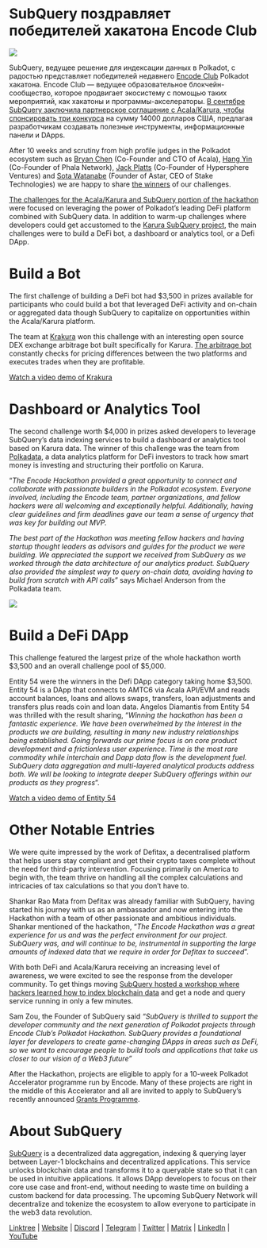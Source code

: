 # SubQuery поздравляет победителей хакатона Encode Club

![](https://miro.medium.com/max/1400/1*KSv8qczywRPCEvWXeYiDNA.png)

SubQuery, ведущее решение для индексации данных в Polkadot, с радостью представляет победителей недавнего [Encode Club](https://www.encode.club/) Polkadot хакатона. Encode Club — ведущее образовательное блокчейн-сообщество, которое продвигает экосистему с помощью таких мероприятий, как хакатоны и программы-акселераторы.  [В сентябре SubQuery заключила партнерское соглашение с Acala/Karura, чтобы спонсировать три конкурса](https://subquery.medium.com/september-2021-recap-783b9b574b42) на сумму 14000 долларов США, предлагая разработчикам создавать полезные инструменты, информационные панели и DApps.

After 10 weeks and scrutiny from high  profile judges in the Polkadot ecosystem such as  [Bryan Chen](https://twitter.com/XiliangChen)  (Co-Founder and CTO of Acala),  [Hang Yin](https://twitter.com/bgmshana)  (Co-Founder of Phala Network),  [Jack Platts](https://twitter.com/jackbplatts)  (Co-Founder of Hypersphere Ventures) and  [Sota Watanabe](https://twitter.com/WatanabeSota)  (Founder of Astar, CEO of Stake Technologies) we are happy to share  [the winners](https://medium.com/encode-club/polkadot-hack-finale-prizewinners-and-summary-931627c64d9)  of our challenges.

[The challenges for the Acala/Karura and SubQuery portion of the hackathon](https://medium.com/encode-club/polkadot-hack-challenges-7cfeba1a4c0e)  were focused on leveraging the power of Polkadot’s leading DeFi platform combined with SubQuery data. In addition to warm-up challenges where developers could get accustomed to the  [Karura SubQuery project](https://explorer.subquery.network/subquery/AcalaNetwork/karura), the main challenges were to build a DeFi bot, a dashboard or analytics tool, or a Defi DApp.

# Build a Bot

The first challenge of building a DeFi bot had $3,500 in prizes available for participants who could build a bot that leveraged DeFi activity and on-chain or aggregated data though SubQuery to capitalize on opportunities within the Acala/Karura platform.

The team at  [Krakura](https://github.com/houtenbos/krakura-bot)  won this challenge with an interesting open source DEX exchange arbitrage bot built specifically for Karura.  [The arbitrage bot](https://github.com/houtenbos/krakura-bot)  constantly checks for pricing differences between the two platforms and executes trades when they are profitable.

[Watch a video demo of Krakura](https://youtu.be/G7TNTzMDijU)

# Dashboard or Analytics Tool

The second challenge worth $4,000 in prizes asked developers to leverage SubQuery’s data indexing services to build a dashboard or analytics tool based on Karura data. The winner of this challenge was the team from  [Polkadata](https://www.polkadata.xyz/), a data analytics platform for DeFi investors to track how smart money is investing and structuring their portfolio on Karura.

“_The Encode Hackathon provided a great opportunity to connect and collaborate with passionate builders in the Polkadot ecosystem. Everyone involved, including the Encode team, partner organizations, and fellow hackers were all welcoming and exceptionally helpful. Additionally, having clear guidelines and firm deadlines gave our team a sense of urgency that was key for building out MVP._

_The best part of the Hackathon was meeting fellow hackers and having startup thought leaders as advisors and guides for the product we were building. We appreciated the support we received from SubQuery as we worked through the data architecture of our analytics product. SubQuery also provided the simplest way to query on-chain data, avoiding having to build from scratch with API calls_” says Michael Anderson from the Polkadata team.

![](https://miro.medium.com/max/1400/0*o01LCEIOu-FyUOWx)

# Build a DeFi DApp

This challenge featured the largest prize of the whole hackathon worth $3,500 and an overall challenge pool of $5,000.

Entity 54 were the winners in the Defi DApp category taking home $3,500. Entity 54 is a DApp that connects to AMTC6 via Acala API/EVM and reads account balances, loans and allows swaps, transfers, loan adjustments and transfers plus reads coin and loan data. Angelos Diamantis from Entity 54 was thrilled with the result sharing, “_Winning the hackathon has been a fantastic experience. We have been overwhelmed by the interest in the products we are building, resulting in many new industry relationships being established. Going forwards our prime focus is on core product development and a frictionless user experience. Time is the most rare commodity while interchain and Dapp data flow is the development fuel. SubQuery data aggregation and multi-layered analytical products address both. We will be looking to integrate deeper SubQuery offerings within our products as they progress_”.

[Watch a video demo of Entity 54](https://youtu.be/fU1BRVOtx2o)

# Other Notable Entries

We were quite impressed by the work of Defitax, a decentralised platform that helps users stay compliant and get their crypto taxes complete without the need for third-party intervention. Focusing primarily on America to begin with, the team thrive on handling all the complex calculations and intricacies of tax calculations so that you don’t have to.

Shankar Rao Mata from Defitax was already familiar with SubQuery, having started his journey with us as an ambassador and now entering into the Hackathon with a team of other passionate and ambitious individuals. Shankar mentioned of the hackathon, “_The Encode Hackathon was a great experience for us and was the perfect environment for our project. SubQuery was, and will continue to be, instrumental in supporting the large amounts of indexed data that we require in order for Defitax to succeed_”.

With both DeFi and Acala/Karura receiving an increasing level of awareness, we were excited to see the response from the developer community. To get things moving  [SubQuery hosted a workshop where hackers learned how to index blockchain data](https://www.youtube.com/watch?v=QUtWC_LZM8Q)  and get a node and query service running in only a few minutes.

Sam Zou, the Founder of SubQuery said  _“SubQuery is thrilled to support the developer community and the next generation of Polkadot projects through Encode Club’s Polkadot Hackathon. SubQuery provides a foundational layer for developers to create game-changing DApps in areas such as DeFi, so we want to encourage people to build tools and applications that take us closer to our vision of a Web3 future”_

After the Hackathon, projects are eligible to apply for a 10-week Polkadot Accelerator programme run by Encode. Many of these projects are right in the middle of this Accelerator and all are invited to apply to SubQuery’s recently announced  [Grants Programme](https://subquery.network/grants).

# About SubQuery

[SubQuery](https://subquery.network/)  is a decentralized data aggregation, indexing & querying layer between Layer-1 blockchains and decentralized applications. This service unlocks blockchain data and transforms it to a queryable state so that it can be used in intuitive applications. It allows DApp developers to focus on their core use case and front-end, without needing to waste time on building a custom backend for data processing. The upcoming SubQuery Network will decentralize and tokenize the ecosystem to allow everyone to participate in the web3 data revolution.

[Linktree](https://linktr.ee/subquerynetwork)  |  [Website](https://subquery.network/)  |  [Discord](https://discord.com/invite/78zg8aBSMG)  |  [Telegram](https://t.me/subquerynetwork)  |  [Twitter](https://twitter.com/subquerynetwork)  |  [Matrix](https://matrix.to/#/#subquery:matrix.org)  |  [LinkedIn](https://www.linkedin.com/company/subquery)  |  [YouTube](https://www.youtube.com/channel/UCi1a6NUUjegcLHDFLr7CqLw)
